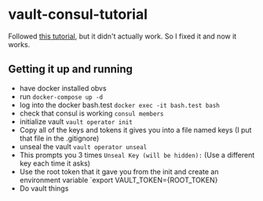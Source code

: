# vault-consul-tutorial
Followed [this tutorial](https://medium.com/@pcarion/a-consul-a-vault-and-a-docker-walk-into-a-bar-d5a5bf897a87), but it didn't actually work. So I fixed it and now it works.

## Getting it up and running
 - have docker installed obvs
 - run `docker-compose up -d`
 - log into the docker bash.test `docker exec -it bash.test bash`
 - check that consul is working `consul members`
 - initialize vault `vault operator init`
 - Copy all of the keys and tokens it gives you into a file named keys (I put that file in the .gitignore)
 - unseal the vault `vault operator unseal`
 - This prompts you 3 times `Unseal Key (will be hidden):` (Use a different key each time it asks)
 - Use the root token that it gave you from the init and create an environment variable `export VAULT_TOKEN={ROOT_TOKEN}
 - Do vault things
